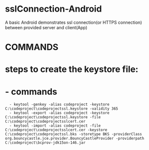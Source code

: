 # sslConnection-Android
A basic Android demonstrates ssl connection(or HTTPS connection) between provided server and client(App)<h1>COMMANDS</h1>

# steps to create the keystore file:
 # - commands<br>
      - keytool -genkey -alias codeproject -keystore C:\codeproject\codeprojectssl.keystore -validity 365
      - keytool -export -alias codeproject -keystore C:\codeproject\codeprojectssl.keystore -file C:\codeproject\codeprojectsslcert.cer
      - keytool -import -alias codeproject -file C:\codeproject\codeprojectsslcert.cer -keystore C:\codeproject\codeprojectssl.bks -storetype BKS -providerClass org.bouncycastle.jce.provider.BouncyCastleProvider -providerpath C:\codeproject\bcprov-jdk15on-146.jar
